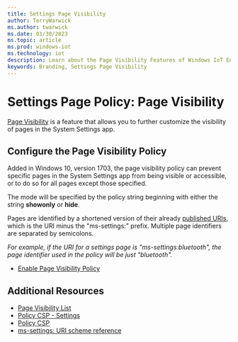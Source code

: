 ```yaml
---
title: Settings Page Visibility
author: TerryWarwick
ms.author: twarwick
ms.date: 03/30/2023
ms.topic: article
ms.prod: windows-iot
ms.technology: iot
description: Learn about the Page Visibility Features of Windows IoT Enterprise.
keywords: Branding, Settings Page Visibility
---
```


# Settings Page Policy: Page Visibility

[Page Visibility](/windows/client-management/mdm/policy-csp-settings#settings-pagevisibilitylist) is a feature that allows you to further customize the visibility of pages in the System Settings app.

## Configure the Page Visibility Policy

Added in Windows 10, version 1703, the page visibility policy can prevent specific pages in the System Settings app from being visible or accessible, or to do so for all pages except those specified.

The mode will be specified by the policy string beginning with either the string **showonly** or **hide**.

Pages are identified by a shortened version of their already [published URIs](/windows/uwp/launch-resume/launch-settings-app#ms-settings-uri-scheme-reference), which is the URI minus the "ms-settings:" prefix. Multiple page identifiers are separated by semicolons.

*For example, if the URI for a settings page is "ms-settings:bluetooth", the page identifier used in the policy will be just "bluetooth".*  

* [Enable Page Visibility Policy](/windows/client-management/mdm/policy-csp-settings#settings-pagevisibilitylist)

## Additional Resources

* [Page Visibility List](/windows/client-management/mdm/policy-csp-settings#settings-pagevisibilitylist)
* [Policy CSP - Settings](/windows/client-management/mdm/policy-csp-settings)
* [Policy CSP](/windows/client-management/mdm/policy-configuration-service-provider)
* [ms-settings: URI scheme reference](/windows/uwp/launch-resume/launch-settings-app#ms-settings-uri-scheme-reference)
